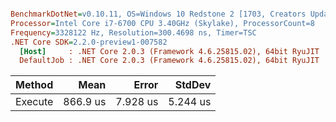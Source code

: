 ``` ini

BenchmarkDotNet=v0.10.11, OS=Windows 10 Redstone 2 [1703, Creators Update] (10.0.15063.726)
Processor=Intel Core i7-6700 CPU 3.40GHz (Skylake), ProcessorCount=8
Frequency=3328122 Hz, Resolution=300.4698 ns, Timer=TSC
.NET Core SDK=2.2.0-preview1-007582
  [Host]     : .NET Core 2.0.3 (Framework 4.6.25815.02), 64bit RyuJIT
  DefaultJob : .NET Core 2.0.3 (Framework 4.6.25815.02), 64bit RyuJIT


```
|  Method |     Mean |    Error |   StdDev |
|-------- |---------:|---------:|---------:|
| Execute | 866.9 us | 7.928 us | 5.244 us |
